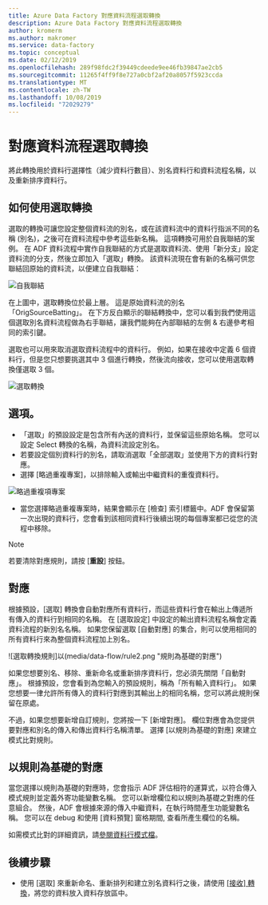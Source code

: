 ```yaml
---
title: Azure Data Factory 對應資料流程選取轉換
description: Azure Data Factory 對應資料流程選取轉換
author: kromerm
ms.author: makromer
ms.service: data-factory
ms.topic: conceptual
ms.date: 02/12/2019
ms.openlocfilehash: 289f98fdc2f39449cdeede9ee46fb39847ae2cb5
ms.sourcegitcommit: 11265f4ff9f8e727a0cbf2af20a8057f5923ccda
ms.translationtype: MT
ms.contentlocale: zh-TW
ms.lasthandoff: 10/08/2019
ms.locfileid: "72029279"
---
```

# <a name="mapping-data-flow-select-transformation"></a>對應資料流程選取轉換


將此轉換用於資料行選擇性（減少資料行數目）、別名資料行和資料流程名稱，以及重新排序資料行。

## <a name="how-to-use-select-transformation"></a>如何使用選取轉換
選取的轉換可讓您設定整個資料流的別名，或在該資料流中的資料行指派不同的名稱 (別名)，之後可在資料流程中參考這些新名稱。 這項轉換可用於自我聯結的案例。 在 ADF 資料流程中實作自我聯結的方式是選取資料流、使用「新分支」設定資料流的分支，然後立即加入「選取」轉換。 該資料流現在會有新的名稱可供您聯結回原始的資料流，以便建立自我聯結：

![自我聯結](media/data-flow/selfjoin.png "自我聯結")

在上圖中，選取轉換位於最上層。 這是原始資料流的別名「OrigSourceBatting」。 在下方反白顯示的聯結轉換中，您可以看到我們使用這個選取別名資料流程做為右手聯結，讓我們能夠在內部聯結的左側 & 右邊參考相同的索引鍵。

選取也可以用來取消選取資料流程中的資料行。 例如，如果在接收中定義 6 個資料行，但是您只想要挑選其中 3 個進行轉換，然後流向接收，您可以使用選取轉換僅選取 3 個。

![選取轉換](media/data-flow/newselect1.png "選取別名")

## <a name="options"></a>選項。
* 「選取」的預設設定是包含所有內送的資料行，並保留這些原始名稱。 您可以設定 Select 轉換的名稱，為資料流設定別名。
* 若要設定個別資料行的別名，請取消選取「全部選取」並使用下方的資料行對應。
* 選擇 [略過重複專案]，以排除輸入或輸出中繼資料的重復資料行。

![略過重複項](media/data-flow/select-skip-dup.png "略過重複")專案

* 當您選擇略過重複專案時，結果會顯示在 [檢查] 索引標籤中。ADF 會保留第一次出現的資料行，您會看到該相同資料行後續出現的每個專案都已從您的流程中移除。

> [!NOTE]
> 若要清除對應規則，請按 [**重設**] 按鈕。

## <a name="mapping"></a>對應
根據預設，[選取] 轉換會自動對應所有資料行，而這些資料行會在輸出上傳遞所有傳入的資料行到相同的名稱。 在 [選取設定] 中設定的輸出資料流程名稱會定義資料流程的新別名名稱。 如果您保留選取 [自動對應] 的集合，則可以使用相同的所有資料行來為整個資料流程加上別名。

![選取轉換規則]以(media/data-flow/rule2.png "規則為基礎的對應")

如果您想要別名、移除、重新命名或重新排序資料行，您必須先關閉「自動對應」。 根據預設，您會看到為您輸入的預設規則，稱為「所有輸入資料行」。 如果您想要一律允許所有傳入的資料行對應到其輸出上的相同名稱，您可以將此規則保留在原處。

不過，如果您想要新增自訂規則，您將按一下 [新增對應]。 欄位對應會為您提供要對應和別名的傳入和傳出資料行名稱清單。 選擇 [以規則為基礎的對應] 來建立模式比對規則。

## <a name="rule-based-mapping"></a>以規則為基礎的對應
當您選擇以規則為基礎的對應時，您會指示 ADF 評估相符的運算式，以符合傳入模式規則並定義外寄功能變數名稱。 您可以新增欄位和以規則為基礎之對應的任意組合。 然後，ADF 會根據來源的傳入中繼資料，在執行時間產生功能變數名稱。 您可以在 debug 和使用 [資料預覽] 窗格期間, 查看所產生欄位的名稱。

如需模式比對的詳細資訊，請[參閱資料行模式檔](concepts-data-flow-column-pattern.md)。

## <a name="next-steps"></a>後續步驟
* 使用 [選取] 來重新命名、重新排列和建立別名資料行之後，請使用 [[接收] 轉換](data-flow-sink.md)，將您的資料放入資料存放區中。
